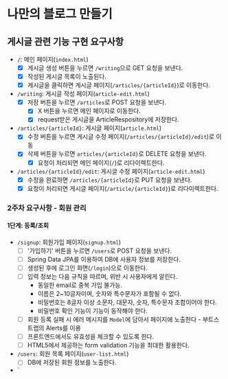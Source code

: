 # 나만의 블로그 만들기

## 게시글 관련 기능 구현 요구사항

- `/`: 메인 페이지(`index.html`)
    - [x] 게시글 생성 버튼을 누르면 `/writing`으로 GET 요청을 보낸다.
    - [x] 작성된 게시글 목록이 노출된다.
    - [x] 게시글을 클릭하면 게시글 페이지(`/articles/{articleId}`)로 이동한다.

- `/writing`: 게시글 작성 페이지(`article-edit.html`)
    - [x] 저장 버튼을 누르면 `/articles`로 POST 요청을 보낸다.
        - [x] X 버튼을 누르면 메인 페이지로 이동한다.
        - [x] request받은 게시글을 ArticleRespository에 저장한다.

- `/articles/{articleId}`: 게시글 페이지(`article.html`)
    - [x] 수정 버튼을 누르면 게시글 수정 페이지(`/articles/{articleId}/edit`)로 이동
    - [x] 삭제 버튼을 누르면 `articles/{articleId}`로 DELETE 요청을 보낸다.
        - [x] 요청이 처리되면 메인 페이지(`/`)로 리다이렉트한다.

- `/articles/{articleId}/edit`: 게시글 수정 페이지(`article-edit.html`)
    - [x] 수정을 완료하면 `/articles/{articleId}`로 PUT 요청을 보낸다.
    - [x] 요청이 처리되면 게시글 페이지(`/article/{articleId}`)로 리다이렉트한다.

### 2주차 요구사항 - 회원 관리

#### 1단계: 등록/조회

- `/signup`: 회원가입 페이지(`signup.html`)
    - [ ] '가입하기' 버튼을 누르면 `/users`로 POST 요청을 보낸다.
    - [ ] Spring Data JPA를 이용하여 DB에 사용자 정보를 저장한다.
    - [ ] 생성된 후에 로그인 화면(`/login`)으로 이동한다.
    - [ ] 입력 정보는 다음 규칙을 따르며, 위반 시 사용자에게 알린다.
        - 동일한 email로 중복 가입 불가능.
        - 이름은 2~10글자이며, 숫자와 특수문자가 포함될 수 없다.
        - 비밀번호는 8글자 이상 소문자, 대문자, 숫자, 특수문자 조합이어야 한다.
        - 비밀번호 확인 기능이 기능이 동작해야 한다.
    - [ ] 회원 등록 실패 시 에러 메시지를 `Model`에 담아서 페이지에 노출한다 - 부트스트랩의 Alerts를 이용
    - [ ] 프론트엔드에서도 유효성을 체크할 수 있도록 한다.
    - [ ] HTML5에서 제공하는 form validation 기능을 최대한 활용한다.
    
- `/users`: 회원 목록 페이지(`user-list.html`)
    - [ ] DB에 저장된 회원 정보를 노출한다.

- `
